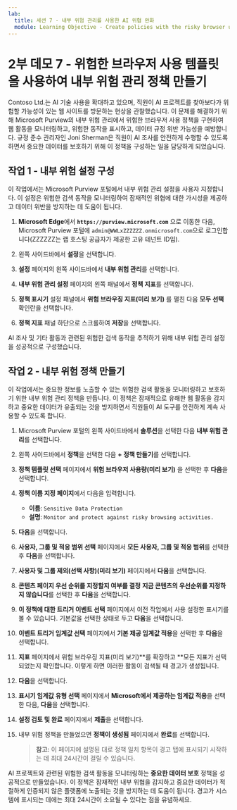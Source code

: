 ```yaml
---
lab:
  title: 세션 7 - 내부 위험 관리를 사용한 AI 위협 완화
  module: Learning Objective - Create policies with the risky browser usage template
---
```


# 2부 데모 7 - 위험한 브라우저 사용 템플릿을 사용하여 내부 위험 관리 정책 만들기

Contoso Ltd.는 AI 기술 사용을 확대하고 있으며, 직원이 AI 프로젝트를 찾아보다가 위험할 가능성이 있는 웹 사이트를 방문하는 현상을 관찰했습니다. 이 문제를 해결하기 위해 Microsoft Purview의 내부 위험 관리에서 위험한 브라우저 사용 정책을 구현하여 웹 활동을 모니터링하고, 위험한 동작을 표시하고, 데이터 규정 위반 가능성을 예방합니다. 규정 준수 관리자인 Joni Sherman은 직원이 AI 조사를 안전하게 수행할 수 있도록 하면서 중요한 데이터를 보호하기 위해 이 정책을 구성하는 일을 담당하게 되었습니다.

## 작업 1 - 내부 위험 설정 구성

이 작업에서는 Microsoft Purview 포털에서 내부 위험 관리 설정을 사용자 지정합니다. 이 설정은 위험한 검색 동작을 모니터링하여 잠재적인 위협에 대한 가시성을 제공하고 데이터 위반을 방지하는 데 도움이 됩니다.

1. **Microsoft Edge**에서 **`https://purview.microsoft.com`** 으로 이동한 다음, Microsoft Purview 포털에 `admin@WWLxZZZZZZ.onmicrosoft.com`으로 로그인합니다(ZZZZZZ는 랩 호스팅 공급자가 제공한 고유 테넌트 ID임).

1. 왼쪽 사이드바에서 **설정**을 선택합니다.

1. **설정** 페이지의 왼쪽 사이드바에서 **내부 위험 관리**를 선택합니다.

1. **내부 위험 관리 설정** 페이지의 왼쪽 패널에서 **정책 지표**를 선택합니다.

1. **정책 표시기** 설정 패널에서 **위험 브라우징 지표(미리 보기)** 를 펼친 다음 **모두 선택** 확인란을 선택합니다.

1. **정책 지표** 패널 하단으로 스크롤하여 **저장**을 선택합니다.

AI 조사 및 기타 활동과 관련된 위험한 검색 동작을 추적하기 위해 내부 위험 관리 설정을 성공적으로 구성했습니다.

## 작업 2 - 내부 위험 정책 만들기

이 작업에서는 중요한 정보를 노출할 수 있는 위험한 검색 활동을 모니터링하고 보호하기 위한 내부 위험 관리 정책을 만듭니다. 이 정책은 잠재적으로 유해한 웹 활동을 감지하고 중요한 데이터가 유출되는 것을 방지하면서 직원들이 AI 도구를 안전하게 계속 사용할 수 있도록 합니다.

1. Microsoft Purview 포털의 왼쪽 사이드바에서 **솔루션**을 선택한 다음 **내부 위험 관리**를 선택합니다.

1. 왼쪽 사이드바에서 **정책**을 선택한 다음 **+ 정책 만들기**를 선택합니다.

1. **정책 템플릿 선택** 페이지에서 **위험 브라우저 사용량(미리 보기)** 을 선택한 후 **다음**을 선택합니다.

1. **정책 이름 지정 페이지**에서 다음을 입력합니다.

    - **이름**: `Sensitive Data Protection`
    - **설명**: `Monitor and protect against risky browsing activities.`

1. **다음**을 선택합니다.

1. **사용자, 그룹 및 적응 범위 선택** 페이지에서 **모든 사용자, 그룹 및 적응 범위**를 선택한 후 **다음**을 선택합니다.

1. **사용자 및 그룹 제외(선택 사항)(미리 보기)** 페이지에서 **다음**을 선택합니다.

1. **콘텐츠 페이지 우선 순위를 지정할지 여부를 결정** **지금 콘텐츠의 우선순위를 지정하지 않습니다**를 선택한 후 **다음**을 선택합니다.

1. **이 정책에 대한 트리거 이벤트 선택** 페이지에서 이전 작업에서 사용 설정한 표시기를 볼 수 있습니다. 기본값을 선택한 상태로 두고 **다음**을 선택합니다.

1. **이벤트 트리거 임계값 선택** 페이지에서 **기본 제공 임계값 적용**을 선택한 후 **다음**을 선택합니다.

1. **지표** 페이지에서 위험 브라우징 지표(미리 보기)**를 확장하고 **모든 지표가 선택되었는지 확인합니다. 이렇게 하면 이러한 활동이 검색될 때 경고가 생성됩니다.

1. **다음**을 선택합니다.

1. **표시기 임계값 유형 선택** 페이지에서 **Microsoft에서 제공하는 임계값 적용**을 선택한 다음, **다음**을 선택합니다.

1. **설정 검토 및 완료** 페이지에서 **제출**을 선택합니다.

1. 내부 위험 정책을 만들었으면 **정책이 생성됨** 페이지에서 **완료**를 선택합니다.

    >**참고:** 이 페이지에 설명된 대로 정책 일치 항목이 경고 탭에 표시되기 시작하는 데 최대 24시간이 걸릴 수 있습니다.

AI 프로젝트와 관련된 위험한 검색 활동을 모니터링하는 **중요한 데이터 보호** 정책을 성공적으로 만들었습니다. 이 정책은 잠재적인 내부 위협을 감지하고 중요한 데이터가 적절하게 인증되지 않은 플랫폼에 노출되는 것을 방지하는 데 도움이 됩니다. 경고가 시스템에 표시되는 데에는 최대 24시간이 소요될 수 있다는 점을 유념하세요.
